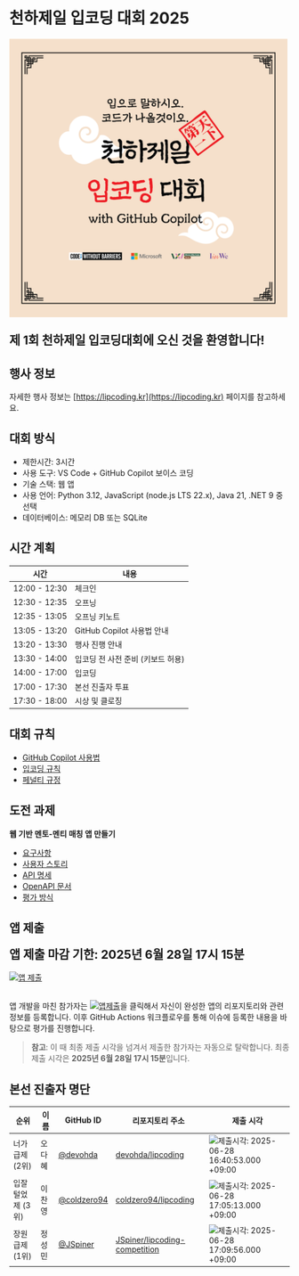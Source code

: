 # 천하제일 입코딩 대회 2025

<div>
  <p><img src="./images/hero.png" width="500" alt="천하제일입코딩대회 이미지"></p>
  <p style="font-size: 16pt; font-weight: bold;"><strong>제 1회 천하제일 입코딩대회에 오신 것을 환영합니다!</strong></p>
</div>

## 행사 정보

자세한 행사 정보는 [https://lipcoding.kr](https://lipcoding.kr) 페이지를 참고하세요.

## 대회 방식

- 제한시간: 3시간
- 사용 도구: VS Code + GitHub Copilot 보이스 코딩
- 기술 스택: 웹 앱
- 사용 언어: Python 3.12, JavaScript (node.js LTS 22.x), Java 21, .NET 9 중 선택
- 데이터베이스: 메모리 DB 또는 SQLite

## 시간 계획

| 시간          | 내용                              |
|---------------|-----------------------------------|
| 12:00 - 12:30 | 체크인                            |
| 12:30 - 12:35 | 오프닝                            |
| 12:35 - 13:05 | 오프닝 키노트                     |
| 13:05 - 13:20 | GitHub Copilot 사용법 안내        |
| 13:20 - 13:30 | 행사 진행 안내                    |
| 13:30 - 14:00 | 입코딩 전 사전 준비 (키보드 허용) |
| 14:00 - 17:00 | 입코딩                            |
| 17:00 - 17:30 | 본선 진출자 투표                  |
| 17:30 - 18:00 | 시상 및 클로징                    |

## 대회 규칙

- [GitHub Copilot 사용법](./ghcp.md)
- [입코딩 규칙](./policy-rules.md)
- [페널티 규정](./policy-penalties.md)

## 도전 과제

**웹 기반 멘토-멘티 매칭 앱 만들기**

- [요구사항](./mentor-mentee-app-requirements.md)
- [사용자 스토리](./mentor-mentee-app-user-stories.md)
- [API 명세](./mentor-mentee-api-spec.md)
- [OpenAPI 문서](./openapi.yaml)
- [평가 방식](./mentor-mentee-app-assessment.md)

## 앱 제출

<div style="font-size: 16pt; font-weight: bold;"><strong>앱 제출 마감 기한: 2025년 6월 28일 17시 15분</strong></div>

<div>
  <br><a href="../../issues"><img src="images/submit.png" width="150" alt="앱 제출" /></a><br><br>
</div>

앱 개발을 마친 참가자는 [![앱제출](https://img.shields.io/badge/%EC%95%B1%20%EC%A0%9C%EC%B6%9C-2D8655)](../../issues)을 클릭해서 자신이 완성한 앱의 리포지토리와 관련 정보를 등록합니다. 이후 GitHub Actions 워크플로우를 통해 이슈에 등록한 내용을 바탕으로 평가를 진행합니다.

> **참고**: 이 때 최종 제출 시각을 넘겨서 제출한 참가자는 자동으로 탈락합니다. 최종 제출 시각은 **2025년 6월 28일 17시 15분**입니다.

## 본선 진출자 명단

| 순위 | 이름 | GitHub ID | 리포지토리 주소 | 제출 시각 |
|------|------|-----------|-----------------|-----------|
| 너가급제 (2위) | 오다혜 | [@devohda](https://github.com/devohda) | [devohda/lipcoding](https://github.com/devohda/lipcoding) | <img src="https://img.shields.io/badge/16%3A40%3A53-blue" alt="제출시각: 2025-06-28 16:40:53.000 +09:00" /> |
| 입잘털었제 (3위) | 이찬영 | [@coldzero94](https://github.com/coldzero94) | [coldzero94/lipcoding](https://github.com/coldzero94/lipcoding) | <img src="https://img.shields.io/badge/17%3A05%3A13-blue" alt="제출시각: 2025-06-28 17:05:13.000 +09:00" /> |
| 장원급제 (1위) | 정성민 | [@JSpiner](https://github.com/JSpiner) | [JSpiner/lipcoding-competition](https://github.com/JSpiner/lipcoding-competition) | <img src="https://img.shields.io/badge/17%3A09%3A56-blue" alt="제출시각: 2025-06-28 17:09:56.000 +09:00" /> |
